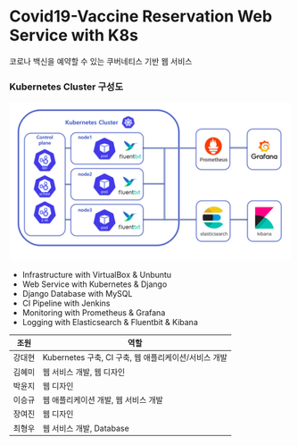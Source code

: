 Covid19-Vaccine Reservation Web Service with K8s
===================

코로나 백신을 예약할 수 있는 쿠버네티스 기반 웹 서비스

### Kubernetes Cluster 구성도
<img src="https://github.com/ikefreet/Projects-images/blob/main/Covid19/%EA%B5%AC%EC%84%B1%EB%8F%841.png">

* Infrastructure with VirtualBox & Unbuntu
* Web Service with Kubernetes & Django
* Django Database with MySQL
* CI Pipeline with Jenkins
* Monitoring with Prometheus & Grafana
* Logging with Elasticsearch & Fluentbit & Kibana

조원|역할
---|---|
강대현|Kubernetes 구축, CI 구축, 웹 애플리케이션/서비스 개발
김혜미|웹 서비스 개발, 웹 디자인
박윤지|웹 디자인
이승규|웹 애플리케이션 개발, 웹 서비스 개발
장여진|웹 디자인
최형우|웹 서비스 개발, Database 














